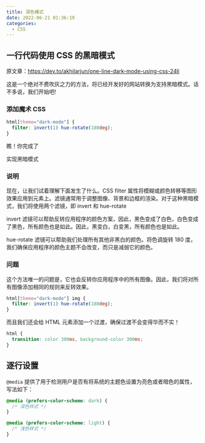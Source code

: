 ```yaml
---
title: 深色模式
date: 2022-06-21 01:36:19
categories:
  - CSS
---
```


<div></div>

<!-- more -->

## 一行代码使用 CSS 的黑暗模式

原文章：https://dev.to/akhilarjun/one-line-dark-mode-using-css-24li

这是一个绝对不费吹灰之力的方法，将已经开发好的网站转换为支持黑暗模式。话不多说，我们开始吧!

### 添加魔术 CSS

```css
html[theme="dark-mode"] {
  filter: invert(1) hue-rotate(180deg);
}
```

瞧！你完成了

实现黑暗模式

### 说明

现在，让我们试着理解下面发生了什么。CSS filter 属性将模糊或颜色转移等图形效果应用到元素上。滤镜通常用于调整图像、背景和边框的渲染。对于这种黑暗模式，我们将使用两个滤镜，即 invert 和 hue-rotate

invert 滤镜可以帮助反转应用程序的颜色方案，因此，黑色变成了白色，白色变成了黑色，所有颜色也是如此。因此，黑变白，白变黑，所有颜色也是如此。

hue-rotate 滤镜可以帮助我们处理所有其他非黑白的颜色。将色调旋转 180 度，我们确保应用程序的颜色主题不会改变，而只是减弱它的颜色。

### 问题

这个方法唯一的问题是，它也会反转你应用程序中的所有图像。因此，我们将对所有图像添加相同的规则来反转效果。

```css
html[theme="dark-mode"] img {
  filter: invert(1) hue-rotate(180deg);
}
```

而且我们还会给 HTML 元素添加一个过渡，确保过渡不会变得华而不实！

```css
html {
  transition: color 300ms, background-color 300ms;
}
```

## 逐行设置

`@media` 提供了用于检测用户是否有将系统的主题色设置为亮色或者暗色的属性，写法如下：

```css
@media (prefers-color-scheme: dark) {
  /* 深色样式 */
}

@media (prefers-color-scheme: light) {
  /* 浅色样式 */
}
```
